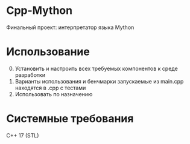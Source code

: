 # Cpp-Mython
Финальный проект: интерпретатор языка Mython

# Использование
0. Установить и настроить всех требуемых компонентов к среде разработки
1. Варианты использования и бенчмарки запускаемые из main.cpp находятся в .cpp с тестами
2. Использовать по назначению

# Системные требования
C++ 17 (STL)
